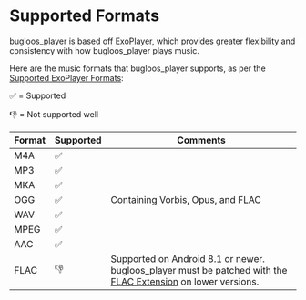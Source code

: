 # Supported Formats

bugloos_player is based off [ExoPlayer](https://exoplayer.dev/), which provides greater flexibility and consistency with how bugloos_player plays music.

Here are the music formats that bugloos_player supports, as per the [Supported ExoPlayer Formats](https://exoplayer.dev/supported-formats.html):

✅ = Supported

👎 = Not supported well

| Format | Supported | Comments |
|--------|-----------|-----------
| M4A    | ✅ | |
| MP3    | ✅ | |
| MKA    | ✅ | |
| OGG    | ✅ | Containing Vorbis, Opus, and FLAC |
| WAV    | ✅ | |
| MPEG   | ✅ | |
| AAC    | ✅ | |
| FLAC   | 👎 | Supported on Android 8.1 or newer. bugloos_player must be patched with the [FLAC Extension](https://github.com/google/ExoPlayer/tree/release-v2/extensions/flac) on lower versions. |
